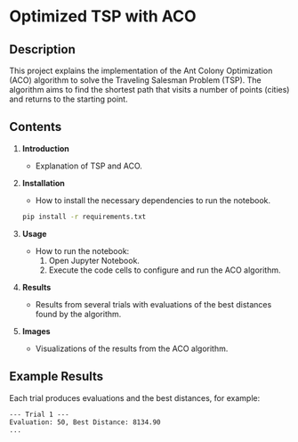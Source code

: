 # Optimized TSP with ACO

## Description
This project explains the implementation of the Ant Colony Optimization (ACO) algorithm to solve the Traveling Salesman Problem (TSP). The algorithm aims to find the shortest path that visits a number of points (cities) and returns to the starting point.

## Contents
1. **Introduction**
   - Explanation of TSP and ACO.
  
2. **Installation**
   - How to install the necessary dependencies to run the notebook.
   ```bash
   pip install -r requirements.txt
   ```

3. **Usage**
   - How to run the notebook:
     1. Open Jupyter Notebook.
     2. Execute the code cells to configure and run the ACO algorithm.

4. **Results**
   - Results from several trials with evaluations of the best distances found by the algorithm.

5. **Images**
   - Visualizations of the results from the ACO algorithm.

## Example Results
Each trial produces evaluations and the best distances, for example:
```
--- Trial 1 ---
Evaluation: 50, Best Distance: 8134.90
...
```
